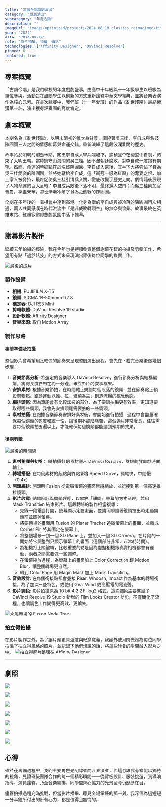 ```yaml
---
title: "古韻今唱戲劇演出"
category: "戲劇演出"
subcategory: "年度活動"
description: ""
imageUrl: "images/optimized/projects/2024_08_19_classics_reimagined/titlecard.webp"
year: "2024"
date: "2024-08-19"
role: "影片拍攝, 剪輯, 攝影"
technologies: ["Affinity Designer", "DaVinci Resolve"]
pinned: 6
featured: true
---
```


## 專案概覽
「古韻今唱」是我們學校的年度戲劇盛事，由高中十年級與十一年級學生以班級為單位參與。活動旨在鼓勵學生以創新的方式重新詮釋中華文學經典，並將音樂表演作為核心元素。在這次競賽中，我們班（十一年愛班）的作品《亂世殘陽》最終榮獲第一名，演出獲得評審團的高度肯定。

## 劇本概覽

本劇名為《亂世殘陽》，以明末清初的亂世為背景，圍繞著吳三桂、李自成與名妓陳圓圓三人之間的情感糾葛與命運交錯，重新演繹了這段波瀾壯闊的歷史。

故事始於明朝的窮途末路。闖王李自成大軍兵臨城下，崇禎皇帝在絕望中自刎，結束了大明王朝。當時鎮守山海關的吳三桂，因不滿朝廷腐敗，對李自成一度抱有期望。然而，命運的轉捩點在於名妓陳圓圓。李自成入京後，其手下大將強佔了身為吳三桂愛妾的陳圓圓，並將她獻給李自成。這「衝冠一怒為紅顏」的奪妻之恨，加上家人被脅持，最終促使吳三桂引清兵入關，徹底改變了歷史走向。劇情隨後展現了人物命運的巨大反轉：李自成兵敗後下落不明，最終遁入空門；而吳三桂則加官晉爵，享盡榮華，卻也漸漸冷落了曾為之奮戰的陳圓圓。

全劇在多年後的一場相會中達到高潮。化身為僧的李自成與被冷落的陳圓圓再次相遇，兩人共同感嘆在時代洪流中「是非成敗轉頭空」的無奈與滄桑。故事最終在英雄末路、紅顏寂寥的悲劇氛圍中落下帷幕。

---
## 謝幕影片製作
延續去年拍攝的經驗，我在今年也是持續負責整個謝幕花絮的拍攝及剪輯工作，希望用有點「過於炫技」的方式來呈現演出背後每位同學的負責工作。

![最後的成片](https://drive.google.com/file/d/1aGQ9TryQcT7zw273gwb_uJrxAr64fmaa/view?usp=sharing)

### 製作設備
- **相機**: FUJIFILM X-T5
- **鏡頭**: SIGMA 18-50mmm f/2.8
- **穩定器**: DJI RS3 Mini
- **剪輯軟體**: DaVinci Resolve 19 studio
- **設計軟體**: Affinity Designer
- **音樂來源**: 取自 Motion Array

### 製作思路
#### 事前準備及拍攝
整個影片會希望用比較快的節奏來呈現整個演出過程，會先在下載完音樂後做幾個步驟：
1. **音樂節奏分析**: 將選定的音樂導入 DaVinci Resolve，進行節奏分析與結構編排，將總長度控制在約一分鐘，確立影片的敘事框架。
2. **安排素材**: 根據音樂節拍，在時間軸上規劃每個段落的鏡頭，並在節奏點上預設剪輯點。鏡頭運動以推、拉、環繞為主，創造流暢的視覺動感。
3. **編排頭尾**: 因為頭尾會有比較炫技的部分，為了要讓拍攝更有效率，更知道要取得哪些鏡頭，我會先安排頭尾需要拍的一些鏡頭。
4. **素材拍攝**: 在跟據音樂節奏安排好素材後，會開始進行拍攝，過程中會盡量確保每個鏡頭的速度和統一性，讓後期不那麼痛苦，這個過程非常漫長，往往需要每個鏡頭拍五遍以上，才能確保每個鏡頭都能達到預期的效果。


#### 後期剪輯
![最後的時間線](images/optimized/projects/2024_08_19_classics_reimagined/full_timeline.webp)
1. **素材整理與初剪**： 將拍攝好的素材導入 DaVinci Resolve，依規劃放置於時間軸上。
2. **轉場搭配**: 在每段素材的起點與終點新增 Speed Curve，頭尾快，中間慢（0.4x）
3. **開頭編排**: 開頭用 Fusion 從電腦螢幕的畫面無縫縮放，並銜接到第一個高速推拉鏡頭。
4. **影片收尾**: 結尾設計與開頭呼應，以縮放「離開」螢幕的方式呈現，並用 Mask Transition 結束影片。這段轉場的製作相當複雜：
    - 先錄一段電腦打開，螢幕顯示定位畫面，並請同學隨著鏡頭拉出時走過鏡頭前並關掉螢幕。
    - 將要轉場的畫面用 Fusion 的 Planar Tracker 追蹤螢幕上的畫面，並轉成 Corner Pin 將其固定在螢幕上。
    - 將整個場景一到一個 3D Plane 上，並加入一個 3D Camera，在片段的一開始將它調整到只顯示螢幕上的畫面（這個部分非常、非常耗時間）。
    - 為相機打上關鍵幀，比較重要的點是因為虛擬相機跟真實相機都會有運動，兩者之間需要做一些調整。
    - 在螢幕縮放過程，為螢幕上的畫面加上 Color Correction 跟 Motion Blur，讓整個轉場更自然。
    - 轉到 Color Page 用 Magic Mask 加上 Mask Transition。
5. **音效設計**: 在每個銜接點都會疊接 Riser, Whoosh, Impact 作為基本的轉場銜接，為了加深一些特色，或使用 Gear Wind 或高壓電的電流聲。
6. **影片調色**: 影片拍攝原為 10 bit 4:2:2 F-log2 格式，這次調色主要嘗試了 DaVinci Resolve 19 Studio 新增的 Film Looks Creator 功能，不僅簡化了流程，也讓調色工作變得更高效、更愉快。

![片尾轉場的 Fusion Node Tree](images/optimized/projects/2024_08_19_classics_reimagined/closing_squence_fusion_comp.webp)
    

    

### 拍立得拍攝
在影片製作之外，為了讓片頭更具溫度與紀念意義，我額外使用閃光燈為每位同學拍攝了拍立得風格的照片，並記錄下他們想說的話，將這些珍貴的瞬間融入影片之中。
![拍立得照片整理在 Affinity Designer](images/optimized/projects/2024_08_19_classics_reimagined/polaroid_design.webp)

---
## 劇照

![](images/optimized/projects/2024_08_19_classics_reimagined/_DSF3005%2086%20Edited.webp)

![](images/optimized/projects/2024_08_19_classics_reimagined/_DSF3072%2090%20Edited.webp)

![](images/optimized/projects/2024_08_19_classics_reimagined/DSCF1949%206%20Edited.webp)

![](images/optimized/projects/2024_08_19_classics_reimagined/DSCF2915%2024%20Edited.webp)

![](images/optimized/projects/2024_08_19_classics_reimagined/DSCF2930%2029%20Edited.webp)

![](images/optimized/projects/2024_08_19_classics_reimagined/DSCF4477%2018%20Edited.webp)

![](images/optimized/projects/2024_08_19_classics_reimagined/DSCF4551%2022%20Edited.webp)


## 心得
雖然在籌備過程中，我的主要角色是記錄者而非表演者，但這也讓我有幸能以獨特的視角，見證班級團隊合作的每一個精彩瞬間——從背板設計、服裝挑選，到導演指導、演員詮釋，乃至音樂編排，同學間齊心協力的光景至今仍歷歷在目。

儘管拍攝過程充滿挑戰，但當影片播畢、聽見全場掌聲的那一刻，我深信為這短短一分半鐘所付出的所有心力，都是值得且無悔的。



